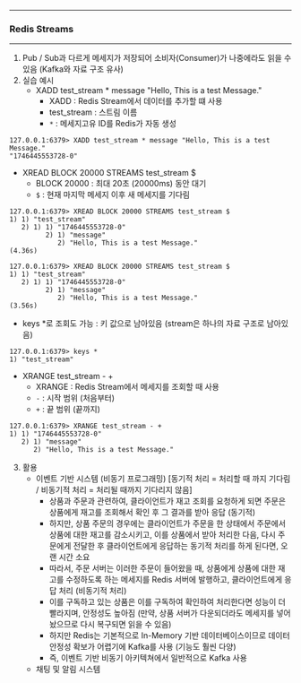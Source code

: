 -----
### Redis Streams
-----
1. Pub / Sub과 다르게 메세지가 저장되어 소비자(Consumer)가 나중에라도 읽을 수 있음 (Kafka와 자료 구조 유사)
2. 실습 예시
   - XADD test_stream * message "Hello, This is a test Message."
     + XADD : Redis Stream에서 데이터를 추가할 떄 사용
     + test_stream : 스트림 이름
     + ```*``` : 메세지고유 ID를 Redis가 자동 생성
```
127.0.0.1:6379> XADD test_stream * message "Hello, This is a test Message."
"1746445553728-0"
```      
   - XREAD BLOCK 20000 STREAMS test_stream $
     + BLOCK 20000 : 최대 20초 (20000ms) 동안 대기
     + ```$``` : 현재 마지막 메세지 이후 새 메세지를 기다림
```
127.0.0.1:6379> XREAD BLOCK 20000 STREAMS test_stream $
1) 1) "test_stream"
   2) 1) 1) "1746445553728-0"
         2) 1) "message"
            2) "Hello, This is a test Message."
(4.36s)
```
```
127.0.0.1:6379> XREAD BLOCK 20000 STREAMS test_stream $
1) 1) "test_stream"
   2) 1) 1) "1746445553728-0"
         2) 1) "message"
            2) "Hello, This is a test Message."
(3.56s)
```
   - keys *로 조회도 가능 : 키 값으로 남아있음 (stream은 하나의 자료 구조로 남아있음)
```
127.0.0.1:6379> keys *
1) "test_stream"
```

   - XRANGE test_stream - +
     + XRANGE : Redis Stream에서 메세지를 조회할 때 사용
     + ```-``` : 시작 범위 (처음부터)
     + ```+``` : 끝 범위 (끝까지)
```
127.0.0.1:6379> XRANGE test_stream - +
1) 1) "1746445553728-0"
   2) 1) "message"
      2) "Hello, This is a test Message."
```

3. 활용
   - 이벤트 기반 시스템 (비동기 프로그래밍) [동기적 처리 = 처리할 때 까지 기다림 / 비동기적 처리 = 처리될 때까지 기다리지 않음]
      + 상품과 주문과 관련하여, 클라이언트가 재고 조회를 요청하게 되면 주문은 상품에게 재고를 조회해서 확인 후 그 결과를 받아 응답 (동기적)
      + 하지만, 상품 주문의 경우에는 클라이언트가 주문을 한 상태에서 주문에서 상품에 대한 재고를 감소시키고, 이를 상품에서 받아 처리한 다음, 다시 주문에게 전달한 후 클라이언트에게 응답하는 동기적 처리를 하게 된다면, 오랜 시간 소요
      + 따라서, 주문 서버는 이러한 주문이 들어왔을 때, 상품에게 상품에 대한 재고를 수정하도록 하는 메세지를 Redis 서버에 발행하고, 클라이언트에게 응답 처리 (비동기적 처리)
      + 이를 구독하고 있는 상품은 이를 구독하여 확인하여 처리한다면 성능이 더 빨라지며, 안정성도 높아짐 (만약, 상품 서버가 다운되더라도 메세지를 넣어놨으므로 다시 복구되면 읽을 수 있음)
      + 하지만 Redis는 기본적으로 In-Memory 기반 데이터베이스이므로 데이터 안정성 확보가 어렵기에 Kafka를 사용 (기능도 훨씬 다양)
      + 즉, 이벤트 기반 비동기 아키텍쳐에서 일반적으로 Kafka 사용
   - 채팅 및 알림 시스템

